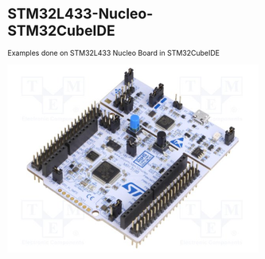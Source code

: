 # STM32L433-Nucleo-STM32CubeIDE
Examples done on STM32L433 Nucleo Board in STM32CubeIDE

![](STMicroelectronics-NUCLEO-L433RC-P-image.jpg)


